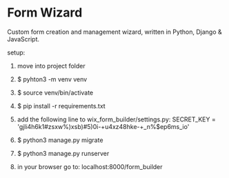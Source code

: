 # Form Wizard
Custom form creation and management wizard, written in Python, Django & JavaScript.

setup:

1. move into project folder
2. $ pyhton3 -m venv venv
2. $ source venv/bin/activate
3. $ pip install -r requirements.txt
4. add the following line to wix_form_builder/settings.py:
SECRET_KEY = 'gjli4h6k1#zsxw%)xsb)#5)0i-+u4xz48hke-+_n%$ep6ms_io'

5. $ python3 manage.py migrate
6. $ python3 manage.py runserver
7. in your browser go to: localhost:8000/form_builder
